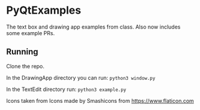 # PyQtExamples


The text box and drawing app examples from class. Also now includes some example PRs.

## Running


Clone the repo. 

In the DrawingApp directory you can run:
`python3 window.py`

In the TextEdit directory run:
`python3 example.py`

Icons taken from Icons made by Smashicons from https://www.flaticon.com 
